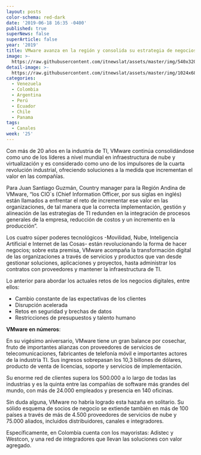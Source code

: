 ```yaml
---
layout: posts
color-schema: red-dark
date: '2019-06-18 16:35 -0400'
published: true
superNews: false
superArticle: false
year: '2019'
title: VMware avanza en la región y consolida su estrategia de negocios
image: >-
  https://raw.githubusercontent.com/itnewslat/assets/master/img/540x320/VMWARE-Partner-night-p.jpg
detail-image: >-
  https://raw.githubusercontent.com/itnewslat/assets/master/img/1024x680/VMWARE-Partner-night-g.jpg
categories:
  - Venezuela
  - Colombia
  - Argentina
  - Perú
  - Ecuador
  - Chile
  - Panama
tags:
  - Canales
week: '25'
---
```

Con más de 20 años en la industria de TI, VMware continúa consolidándose como uno de los líderes a nivel mundial en infraestructura de nube y virtualización y es considerado como uno de los impulsores de la cuarta revolución industrial, ofreciendo soluciones a la medida que incrementan el valor en las compañías. 

Para Juan Santiago Guzmán, Country manager para la Región Andina de VMware, “los CIO´s (Chief Information Officer, por sus siglas en inglés) están llamados a enfrentar el reto de incrementar ese valor en las organizaciones, de tal manera que la correcta implementación, gestión y alineación de las estrategias de TI redunden en la integración de procesos generales de la empresa, reducción de costos y un incremento en la producción”.

Los cuatro súper poderes tecnológicos -Movilidad, Nube, Inteligencia Artificial e Internet de las Cosas- están revolucionando la forma de hacer negocios; sobre esta premisa, VMware acompaña la transformación digital de las organizaciones a través de servicios y productos que van desde gestionar soluciones, aplicaciones y proyectos, hasta administrar los contratos con proveedores y mantener la infraestructura de TI. 

Lo anterior para abordar los actuales retos de los negocios digitales, entre ellos:

- Cambio constante de las expectativas de los clientes
- Disrupción acelerada
- Retos en seguridad y brechas de datos
- Restricciones de presupuestos y talento humano

**VMware en números**:

En su vigésimo aniversario, VMware tiene un gran balance por cosechar, fruto de importantes alianzas con proveedores de servicios de telecomunicaciones, fabricantes de telefonía móvil e importantes actores de la industria TI. Sus ingresos sobrepasan los 10,3 billones de dólares, producto de venta de licencias, soporte y servicios de implementación.

Su enorme red de clientes supera los 500.000 a lo largo de todas las industrias y es la quinta entre las compañías de software más grandes del mundo, con más de 24.000 empleados y presencia en 140 oficinas.

Sin duda alguna, VMware no habría logrado esta hazaña en solitario. Su sólido esquema de socios de negocio se extiende también en más de 100 países a través de más de 4.500 proveedores de servicios de nube y 75.000 aliados, incluidos distribuidores, canales e integradores.

Específicamente, en Colombia cuenta con los mayoristas: Adistec y Westcon, y una red de integradores que llevan las soluciones con valor agregado.